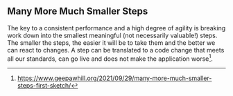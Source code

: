 ## Many More Much Smaller Steps

The key to a consistent performance and a high degree of agility is breaking work down into the smallest meaningful (not necessarily valuable!) steps. The smaller the steps, the easier it will be to take them and the better we can react to changes. A step can be translated to a code change that meets all our standards, can go live and does not make the application worse[^1].

[^1]: https://www.geepawhill.org/2021/09/29/many-more-much-smaller-steps-first-sketch/
